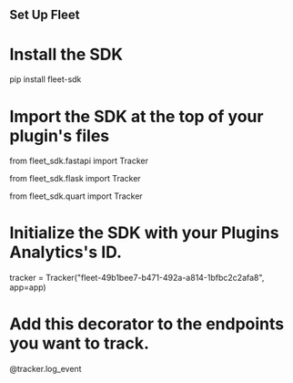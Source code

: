 ## Set Up Fleet

# Install the SDK 

pip install fleet-sdk

# Import the SDK at the top of your plugin's files

from fleet_sdk.fastapi import Tracker 

from fleet_sdk.flask import Tracker 

from fleet_sdk.quart import Tracker 

# Initialize the SDK with your Plugins Analytics's ID.

tracker = Tracker("fleet-49b1bee7-b471-492a-a814-1bfbc2c2afa8", app=app)

# Add this decorator to the endpoints you want to track.

@tracker.log_event